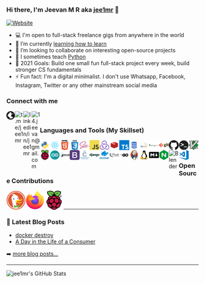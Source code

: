 ### Hi there, I'm Jeevan M R aka [jee1mr][website] 👋

[![Website](https://img.shields.io/website?label=jee1mr.com&style=for-the-badge&url=https%3A%2F%2Fjee1mr.com)](https://jee1mr.com)

- 💻 I'm open to full-stack freelance gigs from anywhere in the world
- 🌱 I’m currently [learning how to learn]
- 👯 I’m looking to collaborate on interesting open-source projects
- 📘 I sometimes teach [Python]
- 🥅 2021 Goals: Build one small fun full-stack project every week, build stronger CS fundamentals
- ⚡ Fun fact: I'm a digital minimalist. I don't use Whatsapp, Facebook, Instagram, Twitter or any other mainstream social media

### Connect with me

[<img align="left" alt="jee1mr.com" width="22px" src="https://raw.githubusercontent.com/iconic/open-iconic/master/svg/globe.svg" />][website]
[<img align="left" alt="t.me/jee1mr" width="22px" src="https://cdn.jsdelivr.net/npm/simple-icons@3.12.3/icons/telegram.svg" />][telegram]
[<img align="left" alt="linkedin/in/jee1mr" width="22px" src="https://cdn.jsdelivr.net/npm/simple-icons@v3/icons/linkedin.svg" />][linkedin]
[<img align="left" alt="14.jeevan@gmail.com" width="22px" src="https://cdn.jsdelivr.net/npm/simple-icons@3.12.3/icons/gmail.svg" />][email]

<br />

### Languages and Tools (My Skillset)

<img align="left" alt="Python" width="26px" src="https://github.com/github/explore/blob/master/topics/python/python.png" />
<img align="left" alt="React" width="26px" src="https://raw.githubusercontent.com/github/explore/80688e429a7d4ef2fca1e82350fe8e3517d3494d/topics/react/react.png" />
<img align="left" alt="HTML5" width="26px" src="https://raw.githubusercontent.com/github/explore/80688e429a7d4ef2fca1e82350fe8e3517d3494d/topics/html/html.png" />
<img align="left" alt="CSS3" width="26px" src="https://raw.githubusercontent.com/github/explore/80688e429a7d4ef2fca1e82350fe8e3517d3494d/topics/css/css.png" />
<img align="left" alt="Sass" width="26px" src="https://raw.githubusercontent.com/github/explore/80688e429a7d4ef2fca1e82350fe8e3517d3494d/topics/sass/sass.png" />
<img align="left" alt="JavaScript" width="26px" src="https://raw.githubusercontent.com/github/explore/80688e429a7d4ef2fca1e82350fe8e3517d3494d/topics/javascript/javascript.png" />
<img align="left" alt="Redux" width="26px" src="https://github.com/github/explore/blob/master/topics/redux/redux.png" />
<img align="left" alt="Redis" width="26px" src="https://github.com/github/explore/blob/master/topics/redis/redis.png" />
<img align="left" alt="TypeScript" width="26px" src="https://github.com/github/explore/blob/master/topics/typescript/typescript.png" />
<img align="left" alt="SQL" width="26px" src="https://raw.githubusercontent.com/github/explore/80688e429a7d4ef2fca1e82350fe8e3517d3494d/topics/sql/sql.png" />
<img align="left" alt="MySQL" width="26px" src="https://raw.githubusercontent.com/github/explore/80688e429a7d4ef2fca1e82350fe8e3517d3494d/topics/mysql/mysql.png" />
<img align="left" alt="MongoDB" width="26px" src="https://raw.githubusercontent.com/github/explore/80688e429a7d4ef2fca1e82350fe8e3517d3494d/topics/mongodb/mongodb.png" />
<img align="left" alt="Git" width="26px" src="https://raw.githubusercontent.com/github/explore/80688e429a7d4ef2fca1e82350fe8e3517d3494d/topics/git/git.png" />
<img align="left" alt="GitHub" width="26px" src="https://raw.githubusercontent.com/github/explore/78df643247d429f6cc873026c0622819ad797942/topics/github/github.png" />
<img align="left" alt="Terminal" width="26px" src="https://raw.githubusercontent.com/github/explore/80688e429a7d4ef2fca1e82350fe8e3517d3494d/topics/terminal/terminal.png" />
<img align="left" alt="Vim" width="26px" src="https://github.com/github/explore/blob/master/topics/vim/vim.png" />
<img align="left" alt="Raspberry Pi" width="26px" src="https://github.com/github/explore/blob/master/topics/raspberry-pi/raspberry-pi.png" />
<img align="left" alt="Arduino" width="26px" src="https://github.com/github/explore/blob/master/topics/arduino/arduino.png" />
<img align="left" alt="Bash" width="26px" src="https://github.com/github/explore/blob/master/topics/bash/bash.png" />
<img align="left" alt="Bootstrap" width="26px" src="https://github.com/github/explore/blob/master/topics/bootstrap/bootstrap.png" />
<img align="left" alt="C" width="26px" src="https://github.com/github/explore/blob/master/topics/c/c.png" />
<img align="left" alt="Django" width="26px" src="https://github.com/github/explore/blob/master/topics/django/django.png" />
<img align="left" alt="Docker" width="26px" src="https://github.com/github/explore/blob/master/topics/docker/docker.png" />
<img align="left" alt="Flask" width="26px" src="https://github.com/github/explore/blob/master/topics/flask/flask.png" />
<img align="left" alt="golang" width="26px" src="https://github.com/github/explore/blob/master/topics/go/go.png" />
<img align="left" alt="Jenkins" width="26px" src="https://github.com/github/explore/blob/master/topics/jenkins/jenkins.png" />
<img align="left" alt="Linux" width="26px" src="https://github.com/github/explore/blob/master/topics/linux/linux.png" />
<img align="left" alt="Markdown" width="26px" src="https://github.com/github/explore/blob/master/topics/markdown/markdown.png" />
<img align="left" alt="Nginx" width="26px" src="https://github.com/github/explore/blob/master/topics/nginx/nginx.png" />
<img align="left" alt="Blender" width="26px" src="https://cdn.jsdelivr.net/npm/simple-icons@3.12.3/icons/blender.svg" />
<img align="left" alt="Visual Studio Code" width="26px" src="https://raw.githubusercontent.com/github/explore/80688e429a7d4ef2fca1e82350fe8e3517d3494d/topics/visual-studio-code/visual-studio-code.png" />

<br />
<br />

### Open Source Contributions
<img align="left" alt="DuckDuckGo" height="50px" src="https://github.com/github/explore/blob/master/topics/duckduckgo/duckduckgo.png" />
<img align="left" alt="Firefox" width="50px" src="https://github.com/github/explore/blob/master/topics/firefox/firefox.png" />
<img align="left" alt="RaspberryPi" width="50px" src="https://github.com/github/explore/blob/master/topics/raspberry-pi/raspberry-pi.png" />

<br />
<br />

---

### 📕 Latest Blog Posts

<!-- BLOG-POST-LIST:START -->
- [docker destroy](https://blog.jee1mr.com/docker-destroy-everything/)
- [A Day in the Life of a Consumer](https://blog.jee1mr.com/a-day-in-the-life-of-a-consumer/)
<!-- BLOG-POST-LIST:END -->

➡️ [more blog posts...](https://blog.jee1mr.com)

---


<img align="left" alt="jee1mr's GitHub Stats" src="https://github-readme-stats.codestackr.vercel.app/api?username=jee1mr&show_icons=true&hide_border=true&count_private=true&theme=tokyonight" />


[website]: https://jee1mr.com
[telegram]: https://t.me/jee1mr
[linkedin]: https://www.linkedin.com/in/jee1mr
[email]: mailto:14.jeevan@gmail.com
[Python]: https://learn.naxxatra.com/course/
[learning how to learn]: https://www.coursera.org/learn/learning-how-to-learn

